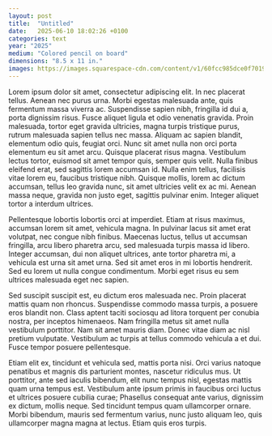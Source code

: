 ```yaml
---
layout: post
title:  "Untitled"
date:   2025-06-10 18:02:26 +0100
categories: text
year: "2025"
medium: "Colored pencil on board"
dimensions: "8.5 x 11 in."
images: https://images.squarespace-cdn.com/content/v1/60fcc985dce0f701975ed91d/1718379227356-KO6Q16Q80B0TOZXMVIKZ/women.jpg?format=1500w
---
```

Lorem ipsum dolor sit amet, consectetur adipiscing elit. In nec placerat tellus. Aenean nec purus urna. Morbi egestas malesuada ante, quis fermentum massa viverra ac. Suspendisse sapien nibh, fringilla id dui a, porta dignissim risus. Fusce aliquet ligula et odio venenatis gravida. Proin malesuada, tortor eget gravida ultricies, magna turpis tristique purus, rutrum malesuada sapien tellus nec massa. Aliquam ac sapien blandit, elementum odio quis, feugiat orci. Nunc sit amet nulla non orci porta elementum eu sit amet arcu. Quisque placerat risus magna. Vestibulum lectus tortor, euismod sit amet tempor quis, semper quis velit. Nulla finibus eleifend erat, sed sagittis lorem accumsan id. Nulla enim tellus, facilisis vitae lorem eu, faucibus tristique nibh. Quisque mollis, lorem ac dictum accumsan, tellus leo gravida nunc, sit amet ultricies velit ex ac mi. Aenean massa neque, gravida non justo eget, sagittis pulvinar enim. Integer aliquet tortor a interdum ultrices.

Pellentesque lobortis lobortis orci at imperdiet. Etiam at risus maximus, accumsan lorem sit amet, vehicula magna. In pulvinar lacus sit amet erat volutpat, nec congue nibh finibus. Maecenas luctus, tellus ut accumsan fringilla, arcu libero pharetra arcu, sed malesuada turpis massa id libero. Integer accumsan, dui non aliquet ultrices, ante tortor pharetra mi, a vehicula est urna sit amet urna. Sed sit amet eros in mi lobortis hendrerit. Sed eu lorem ut nulla congue condimentum. Morbi eget risus eu sem ultrices malesuada eget nec sapien.

Sed suscipit suscipit est, eu dictum eros malesuada nec. Proin placerat mattis quam non rhoncus. Suspendisse commodo massa turpis, a posuere eros blandit non. Class aptent taciti sociosqu ad litora torquent per conubia nostra, per inceptos himenaeos. Nam fringilla metus sit amet nulla vestibulum porttitor. Nam sit amet mauris diam. Donec vitae diam ac nisl pretium vulputate. Vestibulum ac turpis at tellus commodo vehicula a et dui. Fusce tempor posuere pellentesque.

Etiam elit ex, tincidunt et vehicula sed, mattis porta nisi. Orci varius natoque penatibus et magnis dis parturient montes, nascetur ridiculus mus. Ut porttitor, ante sed iaculis bibendum, elit nunc tempus nisl, egestas mattis quam urna tempus est. Vestibulum ante ipsum primis in faucibus orci luctus et ultrices posuere cubilia curae; Phasellus consequat ante varius, dignissim ex dictum, mollis neque. Sed tincidunt tempus quam ullamcorper ornare. Morbi bibendum, mauris sed fermentum varius, nunc justo aliquam leo, quis ullamcorper magna magna at lectus. Etiam quis eros turpis. 
